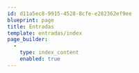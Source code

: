 ```yaml
---
id: d11a5ec8-9915-4528-8cfe-e282362ef9ee
blueprint: page
title: Entradas
template: entradas/index
page_builder:
  -
    type: index_content
    enabled: true
---
```


